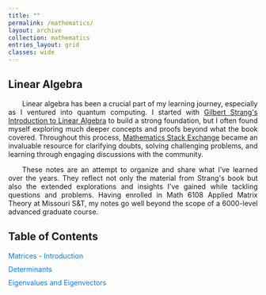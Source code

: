 ```yaml
---
title: ""
permalink: /mathematics/
layout: archive
collection: mathematics
entries_layout: grid
classes: wide
---
```


<style>
.text-block {
    text-align: justify;
    text-indent: 2em;
    margin-right: auto; /* Adjust this value as needed */
    max-width: 8.27in; /* Constrain to A4 width */
}
</style>

## Linear Algebra
<a name="linear-algebra"></a>
<div class="text-block">
 <p>Linear algebra has been a crucial part of my learning journey, especially as I ventured into quantum computing. I  started with <a href="https://archive.org/details/gilbert-strang-introduction-to-linear-algebra-fifth-edition/page/504/mode/2up">Gilbert Strang's Introduction to Linear Algebra</a> to build a strong foundation, but I often found myself exploring much deeper concepts and proofs beyond what the book covered. Throughout this process, <a href="https://math.stackexchange.com/users/223599/sooraj-soman">Mathematics Stack Exchange</a> became an invaluable resource for clarifying doubts, solving challenging problems, and learning through engaging discussions with the community.<br></p>
  <p>These notes are an attempt to organize and share what I’ve learned over the years. They reflect not only the material from Strang's book but also the extended explorations and insights I’ve gained while tackling questions and problems. Having enrolled in Math 6108 Applied Matrix Theory at Missouri S&T, my notes go well beyond the scope of a 6000-level advanced graduate course.</p>
</div>


<style>
  ul.toc {
    list-style: none;
    padding: 0;
  }
  ul.toc li {
    margin: 10px 0;
  }
  ul.toc li a {
    text-decoration: none;
    color: #007BFF;
  }
  ul.toc li a:hover {
    text-decoration: underline;
  }
</style>

<h2>Table of Contents</h2>
<ul class="toc">
    <li><a href="https://drive.google.com/file/d/<FILE_ID>/preview#page=12" target="_blank">Matrices - Introduction</a></li>
    <li><a href="https://drive.google.com/file/d/<FILE_ID>/preview#page=20" target="_blank">Determinants</a></li>
    <li><a href="https://drive.google.com/file/d/<FILE_ID>/preview#page=45" target="_blank">Eigenvalues and Eigenvectors</a></li>
</ul>
